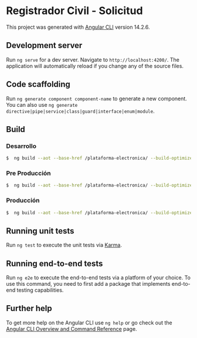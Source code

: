 # Registrador Civil - Solicitud

This project was generated with [Angular CLI](https://github.com/angular/angular-cli) version 14.2.6.

## Development server

Run `ng serve` for a dev server. Navigate to `http://localhost:4200/`. The application will automatically reload if you change any of the source files.

## Code scaffolding

Run `ng generate component component-name` to generate a new component. You can also use `ng generate directive|pipe|service|class|guard|interface|enum|module`.

## Build

### Desarrollo
```bash
$  ng build --aot --base-href /plataforma-electronica/ --build-optimizer --configuration=development
```
### Pre Producción
```bash
$  ng build --aot --base-href /plataforma-electronica/ --build-optimizer --configuration=preproduction
```
### Producción
```bash
$  ng build --aot --base-href /plataforma-electronica/ --build-optimizer --configuration=production
```

## Running unit tests

Run `ng test` to execute the unit tests via [Karma](https://karma-runner.github.io).

## Running end-to-end tests

Run `ng e2e` to execute the end-to-end tests via a platform of your choice. To use this command, you need to first add a package that implements end-to-end testing capabilities.

## Further help

To get more help on the Angular CLI use `ng help` or go check out the [Angular CLI Overview and Command Reference](https://angular.io/cli) page.
